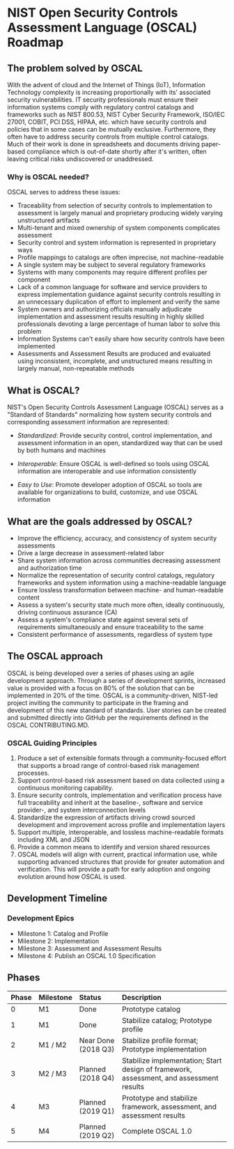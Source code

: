 # NIST Open Security Controls Assessment Language (OSCAL) Roadmap

## The problem solved by OSCAL
With the advent of cloud and the Internet of Things (IoT), Information Technology complexity is increasing proportionally with its' associated security vulnerabilities. IT security professionals must ensure their information systems comply with regulatory control catalogs and frameworks such as NIST 800.53, NIST Cyber Security Framework, ISO/IEC 27001, COBIT, PCI DSS, HIPAA, etc. which have security controls and policies that in some cases can be mutually exclusive. Furthermore, they often have to address security controls from multiple control catalogs. Much of their work is done in spreadsheets and documents driving paper-based compliance which is out-of-date shortly after it's written, often leaving critical risks undiscovered or unaddressed.

### Why is OSCAL needed?
OSCAL serves to address these issues:
- Traceability from selection of security controls to implementation to assessment is largely manual and proprietary producing widely varying unstructured artifacts
- Multi-tenant and mixed ownership of system components complicates assessment
- Security control and system information is represented in proprietary ways
- Profile mappings to catalogs are often imprecise, not machine-readable
- A single system may be subject to several regulatory frameworks
- Systems with many components may require different profiles per component
- Lack of a common language for software and service providers to express implementation guidance against security controls resulting in an unnecessary duplication of effort to implement and verify the same
- System owners and authorizing officials manually adjudicate implementation and assessment results resulting in highly skilled professionals devoting a large percentage of human labor to solve this problem
- Information Systems can't easily share how security controls have been implemented
- Assessments and Assessment Results are produced and evaluated using inconsistent, incomplete, and unstructured means resulting in largely manual, non-repeatable methods

## What is OSCAL?

NIST's Open Security Controls Assessment Language (OSCAL) serves as a "Standard of Standards" normalizing how system security controls and corresponding assessment information are represented:

- *Standardized*: Provide security control, control implementation, and assessment information in an open, standardized way that can be used by both humans and machines

- *Interoperable*: Ensure OSCAL is well-defined so tools using OSCAL information are interoperable and use information consistently

- *Easy to Use*: Promote developer adoption of OSCAL so tools are available for organizations to build, customize, and use OSCAL information

## What are the goals addressed by OSCAL?

- Improve the efficiency, accuracy, and consistency of system security assessments
- Drive a large decrease in assessment-related labor
- Share system information across communities decreasing assessment and authorization time
- Normalize the representation of security control catalogs, regulatory frameworks and system information using a machine-readable language
- Ensure lossless transformation between machine- and human-readable content 
- Assess a system's security state much more often, ideally continuously, driving continuous assurance (CA)
- Assess a system's compliance state against several sets of requirements simultaneously and ensure traceability to the same
- Consistent performance of assessments, regardless of system type

## The OSCAL approach
OSCAL is being developed over a series of phases using an agile development approach. Through a series of development sprints, increased value is provided with a focus on 80% of the solution that can be implemented in 20% of the time. OSCAL is a community-driven, NIST-led project inviting the community to participate in the framing and development of this new standard of standards. User stories can be created and submitted directly into GitHub per the requirements defined in the OSCAL CONTRIBUTING.MD.  

### OSCAL Guiding Principles

1. Produce a set of extensible formats through a community-focused effort that supports a broad range of control-based risk management processes.
1. Support control-based risk assessment based on data collected using a continuous monitoring capability.
1. Ensure security controls, implementation and verification process have full traceability and inherit at the baseline-, software and service provider-, and system interconnection levels
1. Standardize the expression of artifacts driving crowd sourced development and improvement across profile and implementation layers
1. Support multiple, interoperable, and lossless machine-readable formats including XML and JSON 
1. Provide a common means to identify and version shared resources
1. OSCAL models will align with current, practical information use, while supporting advanced structures that provide for greater automation and verification. This will provide a path for early adoption and ongoing evolution around how OSCAL is used.

## Development Timeline

### Development Epics

- Milestone 1: Catalog and Profile
- Milestone 2: Implementation
- Milestone 3: Assessment and Assessment Results
- Milestone 4: Publish an OSCAL 1.0 Specification

## Phases

Phase | Milestone | Status | Description
:---|:---|:--- |:---
0 | M1 | Done | Prototype catalog
1 | M1 | Done | Stabilize catalog; Prototype profile
2 | M1 / M2 | Near Done (2018 Q3) | Stabilize profile format; Prototype implementation
3 | M2 / M3 | Planned (2018 Q4) | Stabilize implementation; Start design of framework, assessment, and assessment results
4 | M3 | Planned (2019 Q1) | Prototype and stabilize framework, assessment, and assessment results
5 | M4 | Planned (2019 Q2) | Complete OSCAL 1.0

